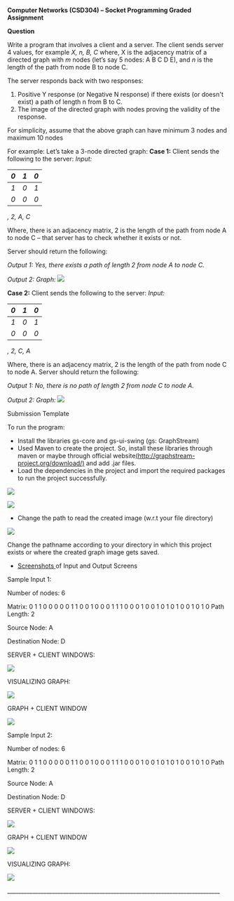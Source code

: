 **Computer Networks (CSD304) – Socket Programming  Graded Assignment** 

**Question**  

Write a program that involves a client and a server. The client sends server 4 values, for example *X, n, B, C* where, X is the adjacency matrix of a directed graph with *m* nodes  (let’s say 5 nodes: A B C D E), and *n* is the length of the path from node B to node C. 

The server responds back with two responses: 

1. Positive Y response (or Negative N response) if there exists (or doesn't exist) a path of length n from B to C. 
1. The image of the directed graph with nodes proving the validity of the response. 

For simplicity, assume that the above graph can have minimum 3 nodes and maximum 10 nodes 

For example: Let’s take a 3-node directed graph: **Case 1:** Client sends the following to the server: *Input:*  


|*0* |*1* |*0* |
| - | - | - |
|*1* |*0* |*1* |
|*0* |*0* |*0* |
*, 2, A, C* 

Where, there is an adjacency matrix, 2 is the length of the path from node A to node C – that server has to check whether it exists or not. 

Server should return the following: 

*Output 1: Yes, there exists a path of length 2 from node A to node C.* 

*Output 2: Graph: ![](Aspose.Words.9d461e70-fd9e-4849-ba70-a2c63f00eadf.001.png)*

**Case 2:** Client sends the following to the server: *Input:* 

|*0* |*1* |*0* |
| - | - | - |
|*1* |*0* |*1* |
|*0* |*0* |*0* |
*, 2, C, A* 

Where, there is an adjacency matrix, 2 is the length of the path from node C to node A. Server should return the following: 

*Output 1: No, there is no path of length 2 from node C to node A.* 

*Output 2: Graph:  ![](Aspose.Words.9d461e70-fd9e-4849-ba70-a2c63f00eadf.001.png)*

Submission Template 

To run the program: 

- Install the libraries gs-core and gs-ui-swing (gs: GraphStream) 
- Used Maven to create the project. So, install these libraries through maven or maybe through official website[(http://graphstream-project.org/download/)](http://graphstream-project.org/download/) and add .jar files. 
- Load the dependencies in the project and import the required packages to run the project successfully. 

![](Aspose.Words.9d461e70-fd9e-4849-ba70-a2c63f00eadf.002.jpeg)

![](Aspose.Words.9d461e70-fd9e-4849-ba70-a2c63f00eadf.003.jpeg)

- Change the path to read the created image (w.r.t your file directory) 

![](Aspose.Words.9d461e70-fd9e-4849-ba70-a2c63f00eadf.004.png)

Change the pathname according to your directory in which this project exists or where the created graph image gets saved. 

- [Screenshots ](file://///Screenshots)of Input and Output Screens 

Sample Input 1:  

Number of nodes: 6 

Matrix: 0 1 1 0 0 0 0 0 1 1 0 0 1 0 0 0 1 1 1 0 0 0 1 0 0 1 0 1 0 1 0 0 1 0 1 0 Path Length: 2 

Source Node: A 

Destination Node: D 

SERVER + CLIENT WINDOWS:  

![](Aspose.Words.9d461e70-fd9e-4849-ba70-a2c63f00eadf.005.jpeg)

VISUALIZING GRAPH:  

![](Aspose.Words.9d461e70-fd9e-4849-ba70-a2c63f00eadf.006.jpeg)

GRAPH + CLIENT WINDOW 

![](Aspose.Words.9d461e70-fd9e-4849-ba70-a2c63f00eadf.007.jpeg)

Sample Input 2:  

Number of nodes: 6 

Matrix: 0 1 1 0 0 0 0 0 1 1 0 0 1 0 0 0 1 1 1 0 0 0 1 0 0 1 0 1 0 1 0 0 1 0 1 0 Path Length: 2 

Source Node: A 

Destination Node: D 

SERVER + CLIENT WINDOWS:  

![](Aspose.Words.9d461e70-fd9e-4849-ba70-a2c63f00eadf.008.jpeg)

GRAPH + CLIENT WINDOW 

![](Aspose.Words.9d461e70-fd9e-4849-ba70-a2c63f00eadf.009.jpeg)

VISUALIZING GRAPH:  

![](Aspose.Words.9d461e70-fd9e-4849-ba70-a2c63f00eadf.006.jpeg)

\_\_\_\_\_\_\_\_\_\_\_\_\_\_\_\_\_\_\_\_\_\_\_\_\_\_\_\_\_\_\_\_\_\_\_\_\_\_\_\_\_\_\_\_\_\_\_\_\_\_\_\_\_\_\_\_\_\_\_\_\_\_\_\_\_\_\_\_\_\_\_\_\_\_\_\_ 
